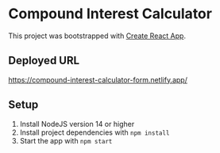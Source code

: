 # Compound Interest Calculator

This project was bootstrapped with [Create React App](https://github.com/facebook/create-react-app).

## Deployed URL

https://compound-interest-calculator-form.netlify.app/

## Setup

1. Install NodeJS version 14 or higher
1. Install project dependencies with `npm install`
1. Start the app with `npm start`
